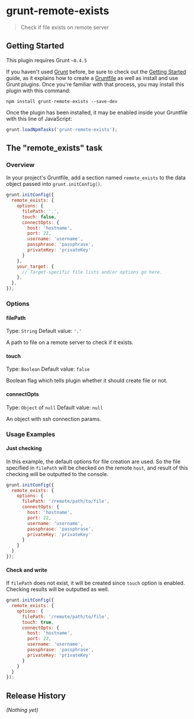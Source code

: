 # grunt-remote-exists

> Check if file exists on remote server

## Getting Started
This plugin requires Grunt `~0.4.5`

If you haven't used [Grunt](http://gruntjs.com/) before, be sure to check out the [Getting Started](http://gruntjs.com/getting-started) guide, as it explains how to create a [Gruntfile](http://gruntjs.com/sample-gruntfile) as well as install and use Grunt plugins. Once you're familiar with that process, you may install this plugin with this command:

```shell
npm install grunt-remote-exists --save-dev
```

Once the plugin has been installed, it may be enabled inside your Gruntfile with this line of JavaScript:

```js
grunt.loadNpmTasks('grunt-remote-exists');
```

## The "remote_exists" task

### Overview
In your project's Gruntfile, add a section named `remote_exists` to the data object passed into `grunt.initConfig()`.

```js
grunt.initConfig({
  remote_exists: {
    options: {
      filePath: '.',
      touch: false,
      connectOpts: {
        host: 'hostname',
        port: 22,
        username: 'username',
        passphrase: 'passphrase',
        privateKey: 'privateKey'
      }
    },
    your_target: {
      // Target-specific file lists and/or options go here.
    },
  },
});
```

### Options

#### filePath
Type: `String`
Default value: `'.'`

A path to file on a remote server to check if it exists.

#### touch
Type: `Boolean`
Default value: `false`

Boolean flag which tells plugin whether it should create file or not.

#### connectOpts
Type: `Object` of `null`
Default value: `null`

An object with ssh connection params.

### Usage Examples

#### Just checking
In this example, the default options for file creation are used. So the file specified in `filePath` will be checked on the remote `host`, and result of this checking will be outputted to the console.

```js
grunt.initConfig({
  remote_exists: {
    options: {
      filePath: '/remote/path/to/file',
      connectOpts: {
        host: 'hostname',
        port: 22,
        username: 'username',
        passphrase: 'passphrase',
        privateKey: 'privateKey'
      }
    }
  }
});
```

#### Check and write
If `filePath` does not exist, it will be created since `touch` option is enabled. Checking results will be outputted as well.

```js
grunt.initConfig({
  remote_exists: {
    options: {
      filePath: '/remote/path/to/file',
      touch: true,
      connectOpts: {
        host: 'hostname',
        port: 22,
        username: 'username',
        passphrase: 'passphrase',
        privateKey: 'privateKey'
      }
    }
  }
});
```

## Release History
_(Nothing yet)_
